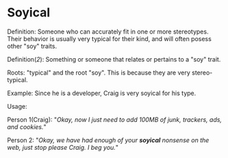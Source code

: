 # Soyical

Definition: Someone who can accurately fit in one or more stereotypes. Their behavior is usually
very typical for their kind, and will often posess other "soy" traits.

Definition(*2*): Something or someone that relates or pertains to a "soy" trait.

Roots: "typical" and the root "soy". This is because
they are very stereo-typical.

Example: Since he is a developer,
Craig is very soyical for his type.

Usage:

Person 1(Craig): "*Okay, now I just need to add 100MB of junk, trackers, ads, and cookies.*"

Person 2: "*Okay, we have had enough of your __soyical__ nonsense on the web, just stop please Craig.
I beg you.*"
